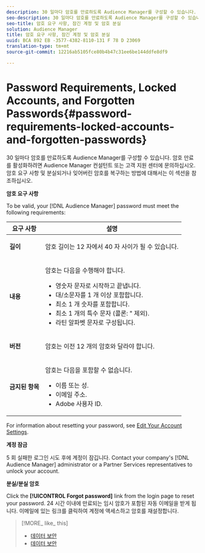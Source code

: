 ```yaml
---
description: 30 일마다 암호를 만료하도록 Audience Manager를 구성할 수 있습니다. 암호 만료를 활성화하려면 Audience Manager 컨설턴트 또는 고객 지원 센터에 문의하십시오. 암호 요구 사항 및 분실되거나 잊어버린 암호를 복구하는 방법에 대해서는 이 섹션을 참조하십시오.
seo-description: 30 일마다 암호를 만료하도록 Audience Manager를 구성할 수 있습니다. 암호 만료를 활성화하려면 Audience Manager 컨설턴트 또는 고객 지원 센터에 문의하십시오. 암호 요구 사항 및 분실되거나 잊어버린 암호를 복구하는 방법에 대해서는 이 섹션을 참조하십시오.
seo-title: 암호 요구 사항, 잠긴 계정 및 암호 분실
solution: Audience Manager
title: 암호 요구 사항, 잠긴 계정 및 암호 분실
uuid: BCA 892 EB -3577-4382-8110-131 F 78 D 23069
translation-type: tm+mt
source-git-commit: 12216ab5105fce80b4b47c31ee6be144ddfe8df9

---
```



# Password Requirements, Locked Accounts, and Forgotten Passwords{#password-requirements-locked-accounts-and-forgotten-passwords}

30 일마다 암호를 만료하도록 Audience Manager를 구성할 수 있습니다. 암호 만료를 활성화하려면 Audience Manager 컨설턴트 또는 고객 지원 센터에 문의하십시오. 암호 요구 사항 및 분실되거나 잊어버린 암호를 복구하는 방법에 대해서는 이 섹션을 참조하십시오.

<!-- 

c_password_requirements.xml

 -->

**암호 요구 사항**

To be valid, your [!DNL Audience Manager] password must meet the following requirements:

<table id="table_9B79E9F634664F6B995649E3158CCF20"> 
 <thead> 
  <tr> 
   <th colname="col1" class="entry"> 요구 사항 </th> 
   <th colname="col2" class="entry"> 설명 </th> 
  </tr> 
 </thead>
 <tbody> 
  <tr> 
   <td colname="col1"> <p> <b>길이</b> </p> </td> 
   <td colname="col2"> <p>암호 길이는 12 자에서 40 자 사이가 될 수 있습니다. </p> </td> 
  </tr> 
  <tr> 
   <td colname="col1"> <p> <b>내용</b> </p> </td> 
   <td colname="col2"> <p>암호는 다음을 수행해야 합니다. </p> <p> 
     <ul id="ul_70F64B9DE90E463098DFA8AB8349CF0B"> 
      <li id="li_2FBA66E47F4A4E1BB01DE3722821E100">영숫자 문자로 시작하고 끝냅니다. </li> 
      <li id="li_1390D4C9A48944B68B891EE6CB734BBC">대/소문자를 1 개 이상 포함합니다. </li> 
      <li id="li_B75B64A005804262BAAF0F1901D63358">최소 1 개 숫자를 포함합니다. </li> 
      <li id="li_28452022AF4743B8B159187BBD10890A">최소 1 개의 특수 문자 (콜론: " 제외). </li> 
      <li id="li_C02B931ABAB84FFE9B87AEBAEDF34EF3">라틴 알파벳 문자로 구성됩니다. </li> 
     </ul> </p> </td> 
  </tr> 
  <tr> 
   <td colname="col1"> <p> <b>버전</b> </p> </td> 
   <td colname="col2"> <p> 암호는 이전 12 개의 암호와 달라야 합니다. </p> </td> 
  </tr> 
  <tr> 
   <td colname="col1"> <p> <b>금지된 항목</b> </p> </td> 
   <td colname="col2"> <p> 암호는 다음을 포함할 수 없습니다. </p> <p> 
     <ul id="ul_08DE186AF56E401B933256E69279847A"> 
      <li id="li_CC854F7F86484774A76CCF927E1400B4">이름 또는 성. </li> 
      <li id="li_74ACCF3DE717473B8AB9B1720DD891E7">이메일 주소. </li> 
      <li id="li_09C1F699BF6843ACAB4E68D2F57461AB"><span class="keyword"> Adobe</span> 사용자 ID. </li> 
     </ul> </p> </td> 
  </tr> 
 </tbody> 
</table>

For information about resetting your password, see [Edit Your Account Settings](../features/administration/edit-account-settings.md).

**계정 잠금**

5 회 실패한 로그인 시도 후에 계정이 잠깁니다. Contact your company's [!DNL Audience Manager] administrator or a Partner Services representatives to unlock your account.

**분실/분실 암호**

Click the **[!UICONTROL Forgot password]** link from the login page to reset your password. 24 시간 이내에 만료되는 임시 암호가 포함된 자동 이메일을 받게 됩니다. 이메일에 있는 링크를 클릭하여 계정에 액세스하고 암호를 재설정합니다.

>[!MORE_ like_ this]
>
>* [데이터 보안](../overview/data-security-and-privacy/data-security.md)
>* [데이터 보안](../overview/data-security-and-privacy/data-privacy.md)

